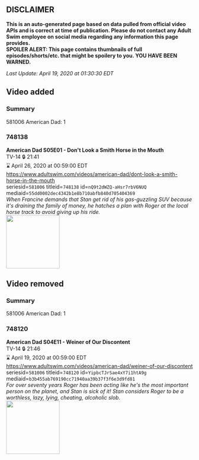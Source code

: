 ## DISCLAIMER
**This is an auto-generated page based on data pulled from official video APIs and is correct at time of publication. Please do not contact any Adult Swim employee on social media regarding any information this page provides.**  
**SPOILER ALERT: This page contains thumbnails of full episodes/shorts/etc. that might be spoilery to you. YOU HAVE BEEN WARNED.**  

_Last Update: April 19, 2020 at 01:30:30 EDT_
## Video added
### Summary
581006 American Dad: 1  
### 748138
**American Dad S05E01 - Don't Look a Smith Horse in the Mouth**  
TV-14 🔒 21:41  
⌛ April 26, 2020 at 00:59:00 EDT  
https://www.adultswim.com/videos/american-dad/dont-look-a-smith-horse-in-the-mouth  
seriesid=`581006` titleid=`748138` id=`nQ9t2dWZQ-aHsr7rbV6NUQ` mediaid=`55dd0002dec4342b1e8b710abfb840d705404369`  
_When Francine demands that Stan get rid of his gas-guzzling SUV because it's draining the family of money, he hatches a plan with Roger at the local horse track to avoid giving up his ride._  
<a href="https://i.cdn.turner.com/adultswim/big/image-upload/thumbnails/thumb-2_image-15283829436196.jpg"><img src="https://i.cdn.turner.com/adultswim/big/image-upload/thumbnails/thumb-2_image-15283829436196.jpg" height="144px" /></a>
## Video removed
### Summary
581006 American Dad: 1  
### 748120
**American Dad S04E11 - Weiner of Our Discontent**  
TV-14 🔒 21:46  
⌛ April 19, 2020 at 00:59:00 EDT  
https://www.adultswim.com/videos/american-dad/weiner-of-our-discontent  
seriesid=`581006` titleid=`748120` id=`YipbcTJrSae4xY7i1htA9g` mediaid=`b3b455ab769190cc71940aa39b37f3f6e3d9fd81`  
_For over seventy years Roger has been acting like he's the most important person on the planet, and Stan is sick of it! Stan considers Roger to be a worthless, lazy, lying, cheating, alcoholic slob._  
<a href="https://i.cdn.turner.com/adultswim/big/image-upload/thumbnails/thumb-2_image-152769096723011.jpg"><img src="https://i.cdn.turner.com/adultswim/big/image-upload/thumbnails/thumb-2_image-152769096723011.jpg" height="144px" /></a>
